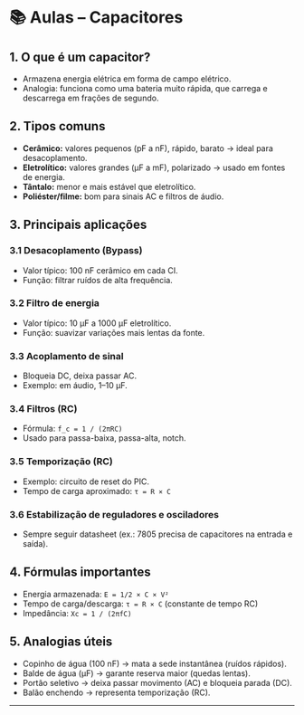# 📚 Aulas – Capacitores

## 1. O que é um capacitor?
- Armazena energia elétrica em forma de campo elétrico.
- Analogia: funciona como uma bateria muito rápida, que carrega e descarrega em frações de segundo.

## 2. Tipos comuns
- **Cerâmico:** valores pequenos (pF a nF), rápido, barato → ideal para desacoplamento.
- **Eletrolítico:** valores grandes (µF a mF), polarizado → usado em fontes de energia.
- **Tântalo:** menor e mais estável que eletrolítico.
- **Poliéster/filme:** bom para sinais AC e filtros de áudio.

## 3. Principais aplicações
### 3.1 Desacoplamento (Bypass)
- Valor típico: 100 nF cerâmico em cada CI.
- Função: filtrar ruídos de alta frequência.

### 3.2 Filtro de energia
- Valor típico: 10 µF a 1000 µF eletrolítico.
- Função: suavizar variações mais lentas da fonte.

### 3.3 Acoplamento de sinal
- Bloqueia DC, deixa passar AC.
- Exemplo: em áudio, 1–10 µF.

### 3.4 Filtros (RC)
- Fórmula: `f_c = 1 / (2πRC)`
- Usado para passa-baixa, passa-alta, notch.

### 3.5 Temporização (RC)
- Exemplo: circuito de reset do PIC.
- Tempo de carga aproximado: `τ = R × C`

### 3.6 Estabilização de reguladores e osciladores
- Sempre seguir datasheet (ex.: 7805 precisa de capacitores na entrada e saída).

## 4. Fórmulas importantes
- Energia armazenada: `E = 1/2 × C × V²`
- Tempo de carga/descarga: `τ = R × C` (constante de tempo RC)
- Impedância: `Xc = 1 / (2πfC)`

## 5. Analogias úteis
- Copinho de água (100 nF) → mata a sede instantânea (ruídos rápidos).
- Balde de água (µF) → garante reserva maior (quedas lentas).
- Portão seletivo → deixa passar movimento (AC) e bloqueia parada (DC).
- Balão enchendo → representa temporização (RC).

---
